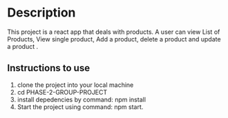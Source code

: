# Description

This project is a react app that deals with products. A user can view List of Products,
View single product, Add a product, delete a product and update a product .

## Instructions to use

1. clone the project into your local machine
2. cd PHASE-2-GROUP-PROJECT
3. install depedencies by command: npm install
4. Start the project using command: npm start.